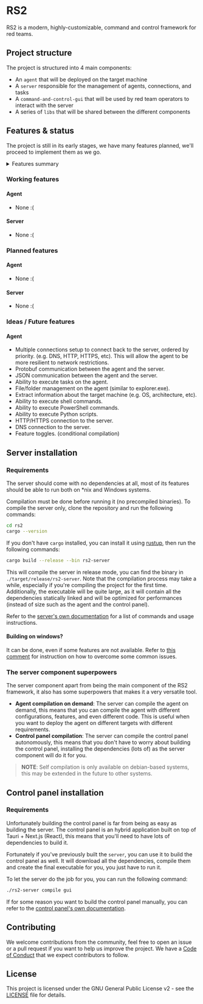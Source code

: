# RS2

RS2 is a modern, highly-customizable, command and control framework for red teams.

## Project structure

The project is structured into 4 main components:

- An `agent` that will be deployed on the target machine
- A `server` responsible for the management of agents, connections, and tasks
- A `command-and-control-gui` that will be used by red team operators to interact with the server
- A series of `libs` that will be shared between the different components

## Features & status

The project is still in its early stages, we have many features planned, we'll proceed to implement them as we go.

<details>
<summary>Features summary</summary>

- [Working features](#working-features)
- [Planned features](#planned-features)
- [Ideas / Future features](#ideas--future-features)

</details>

### Working features

#### Agent

- None :(

#### Server

- None :(

### Planned features

#### Agent

- None :(

#### Server

- None :(

### Ideas / Future features

#### Agent

- Multiple connections setup to connect back to the server, ordered by priority. (e.g. DNS, HTTP, HTTPS,
  etc). This will allow the agent to be more resilient to network restrictions.
- Protobuf communication between the agent and the server.
- JSON communication between the agent and the server.
- Ability to execute tasks on the agent.
- File/folder management on the agent (similar to explorer.exe).
- Extract information about the target machine (e.g. OS, architecture, etc).
- Ability to execute shell commands.
- Ability to execute PowerShell commands.
- Ability to execute Python scripts.
- HTTP/HTTPS connection to the server.
- DNS connection to the server.
- Feature toggles. (conditional compilation)

## Server installation

### Requirements

The server should come with no dependencies at all, most of its features should be able to run both on *nix and
Windows systems.

Compilation must be done before running it (no precompiled binaries). To compile the server only, clone the
repository and run the following commands:

```bash
cd rs2
cargo --version
```

If you don't have `cargo` installed, you can install it using [rustup](https://rustup.rs/#), then run the following
commands:

```bash
cargo build --release --bin rs2-server
```

This will compile the server in release mode, you can find the binary in `./target/release/rs2-server`.
Note that the compilation process may take a while, especially if you're compiling the project for the first time.
Additionally, the executable will be quite large, as it will contain all the dependencies statically linked and will be
optimized for performances (instead of size such as the agent and the control panel).

Refer to the [server's own documentation](server/README.md) for a list of commands and usage instructions.

#### Building on windows?

It can be done, even if some features are not available.
Refer to [this comment](https://github.com/diesel-rs/diesel/issues/587#issuecomment-574934244) for instruction on how to
overcome some common issues.

### The server component superpowers

The server component apart from being the main component of the RS2 framework, it also has some superpowers that makes
it a very versatile tool.

- **Agent compilation on demand**: The server can compile the agent on demand, this means that you can compile the agent
  with different configurations, features, and even different code. This is useful when you want to deploy the agent on
  different targets with different requirements.
- **Control panel compilation**: The server can compile the control panel autonomously, this means that you don't have
  to worry about building the control panel, installing the dependencies (lots of) as the server component will do it
  for you.

> **NOTE**:
> Self compilation is only available on debian-based systems, this may be extended in the future to other systems.

## Control panel installation

### Requirements

Unfortunately building the control panel is far from being as easy as building the server.
The control panel is an hybrid application built on top of Tauri + Next.js (React), this means that you'll need to have
lots of dependencies to build it.

Fortunately if you've previously built the `server`, you can use it to build the control panel as well.
It will download all the dependencies, compile them and create the final executable for you, you just have to run it.

To let the server do the job for you, you can run the following command:

```bash
./rs2-server compile gui
```

If for some reason you want to build the control panel manually, you can refer to the
[control panel's own documentation](command-and-control-gui/README.md).

## Contributing

We welcome contributions from the community, feel free to open an issue or a pull request if you want to help us improve
the project.
We have a [Code of Conduct](CODE_OF_CONDUCT.md) that we expect contributors to follow.

## License

This project is licensed under the GNU General Public License v2 - see the [LICENSE](LICENSE) file for details.
